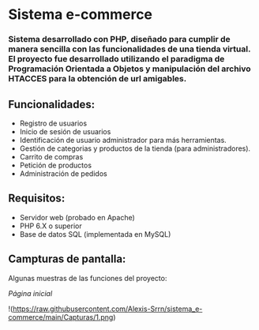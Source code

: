 # Sistema e-commerce

### Sistema desarrollado con PHP, diseñado para cumplir de manera sencilla con las funcionalidades de una tienda virtual. El proyecto fue desarrollado utilizando el paradigma de Programación Orientada a Objetos y manipulación del archivo HTACCES para la obtención de url amigables.

## Funcionalidades:

* Registro de usuarios
* Inicio de sesión de usuarios
* Identificación de usuario administrador para más herramientas.
* Gestión de categorias y productos de la tienda (para administradores).
* Carrito de compras
* Petición de productos
* Administración de pedidos

## Requisitos:

* Servidor web (probado en Apache)
* PHP 6.X o superior
* Base de datos SQL (implementada en MySQL)

## Campturas de pantalla:

Algunas muestras de las funciones del proyecto:

*Página inicial*

!(https://raw.githubusercontent.com/Alexis-Srrn/sistema_e-commerce/main/Capturas/1.png)
